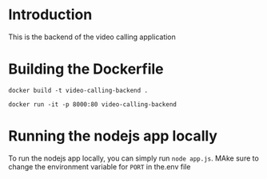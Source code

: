 # Introduction

This is the backend of the video calling application

# Building the Dockerfile

```
docker build -t video-calling-backend .

docker run -it -p 8000:80 video-calling-backend
```

# Running the nodejs app locally

To run the nodejs app locally, you can simply run `node app.js`. MAke sure to change the environment variable for `PORT` in the.env file
